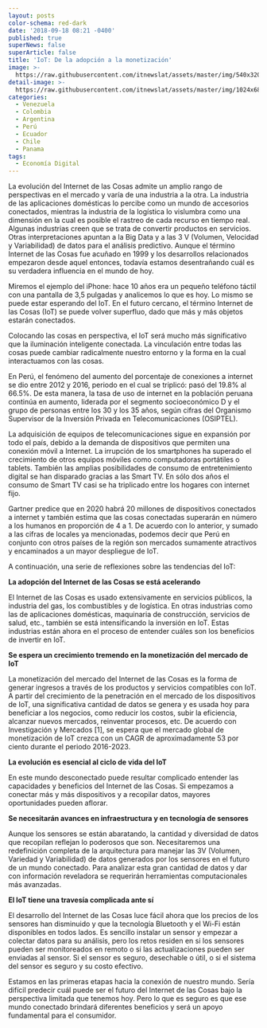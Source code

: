 ```yaml
---
layout: posts
color-schema: red-dark
date: '2018-09-18 08:21 -0400'
published: true
superNews: false
superArticle: false
title: 'IoT: De la adopción a la monetización'
image: >-
  https://raw.githubusercontent.com/itnewslat/assets/master/img/540x320/Conexion-de-equipos-p.jpg
detail-image: >-
  https://raw.githubusercontent.com/itnewslat/assets/master/img/1024x680/Conexion-de-equipos-g.jpg
categories:
  - Venezuela
  - Colombia
  - Argentina
  - Perú
  - Ecuador
  - Chile
  - Panama
tags:
  - Economía Digital
---
```

La evolución del Internet de las Cosas admite un amplio rango de perspectivas en el mercado y varía de una industria a la otra. La industria de las aplicaciones domésticas lo percibe como un mundo de accesorios conectados, mientras la industria de la logística lo vislumbra como una dimensión en la cual es posible el rastreo de cada recurso en tiempo real. Algunas industrias creen que se trata de convertir productos en servicios. Otras interpretaciones apuntan a la Big Data y a las 3 V (Volumen, Velocidad y Variabilidad) de datos para el análisis predictivo. Aunque el término Internet de las Cosas fue acuñado en 1999 y los desarrollos relacionados empezaron desde aquel entonces, todavía estamos desentrañando cuál es su verdadera influencia en el mundo de hoy. 
 
Miremos el ejemplo del iPhone: hace 10 años era un pequeño teléfono táctil con una pantalla de 3,5 pulgadas y analicemos lo que es hoy. Lo mismo se puede estar esperando del IoT. En el futuro cercano, el término Internet de las Cosas (IoT) se puede volver superfluo, dado que más y más objetos estarán conectados. 
 
Colocando las cosas en perspectiva, el IoT será mucho más significativo que la iluminación inteligente conectada. La vinculación entre todas las cosas puede cambiar radicalmente nuestro entorno y la forma en la cual interactuamos con las cosas. 
 
En Perú, el fenómeno del aumento del porcentaje de conexiones a internet se dio entre 2012 y 2016, periodo en el cual se triplicó: pasó del 19.8% al 66.5%. De esta manera, la tasa de uso de internet en la población peruana continúa en aumento, liderada por el segmento socioeconómico D y el grupo de personas entre los 30 y los 35 años, según cifras del Organismo Supervisor de la Inversión Privada en Telecomunicaciones (OSIPTEL).
 
La adquisición de equipos de telecomunicaciones sigue en expansión por todo el país, debido a la demanda de dispositivos que permiten una conexión móvil a Internet. La irrupción de los smartphones ha superado el crecimiento de otros equipos móviles como computadoras portátiles o tablets. También las amplias posibilidades de consumo de entretenimiento digital se han disparado gracias a las Smart TV. En sólo dos años el consumo de Smart TV casi se ha triplicado entre los hogares con internet fijo.
 
Gartner predice que en 2020 habrá 20 millones de dispositivos conectados a internet y también estima que las cosas conectadas superarán en número a los humanos en proporción de 4 a 1.  De acuerdo con lo anterior, y sumado a las cifras de locales ya mencionadas, podemos decir que Perú en conjunto con otros países de la región son mercados sumamente atractivos y encaminados a un mayor despliegue de IoT.
 
A continuación, una serie de reflexiones sobre las tendencias del IoT:
 
**La adopción del Internet de las Cosas se está acelerando**

El Internet de las Cosas es usado extensivamente en servicios públicos, la industria del gas, los combustibles y de logística. En otras industrias como las de aplicaciones domésticas, maquinaria de construcción, servicios de salud, etc., también se está intensificando la inversión en IoT. Estas industrias están ahora en el proceso de entender cuáles son los beneficios de invertir en IoT. 
 
**Se espera un crecimiento tremendo en la monetización del mercado de IoT**
 
La monetización del mercado del Internet de las Cosas es la forma de generar ingresos a través de los productos y servicios compatibles con IoT. A partir del crecimiento de la penetración en el mercado de los dispositivos de IoT, una significativa cantidad de datos se genera y es usada hoy para beneficiar a los negocios, como reducir los costos, subir la eficiencia, alcanzar nuevos mercados, reinventar procesos, etc. De acuerdo con Investigación y Mercados [1], se espera que el mercado global de monetización de IoT crezca con un CAGR de aproximadamente 53 por ciento durante el periodo 2016-2023.
 
**La evolución es esencial al ciclo de vida del IoT**
 
En este mundo desconectado puede resultar complicado entender las capacidades y beneficios del Internet de las Cosas. Si empezamos a conectar más y más dispositivos y a recopilar datos, mayores oportunidades pueden aflorar. 
 
**Se necesitarán avances en infraestructura y en tecnología de sensores**
 
Aunque los sensores se están abaratando, la cantidad y diversidad de datos que recopilan reflejan lo poderosos que son. Necesitaremos una redefinición completa de la arquitectura para manejar las 3V (Volumen, Variedad y Variabilidad) de datos generados por los sensores en el futuro de un mundo conectado. Para analizar esta gran cantidad de datos y dar con información reveladora se requerirán herramientas computacionales más avanzadas. 
 
**El IoT tiene una travesía complicada ante sí**
 
El desarrollo del Internet de las Cosas luce fácil ahora que los precios de los sensores han disminuido y que la tecnología Bluetooth y el Wi-Fi están disponibles en todos lados. Es sencillo instalar un sensor y empezar a colectar datos para su análisis, pero los retos residen en si los sensores pueden ser monitoreados en remoto o si las actualizaciones pueden ser enviadas al sensor. Si el sensor es seguro, desechable o útil, o si el sistema del sensor es seguro y su costo efectivo. 
 
Estamos en las primeras etapas hacia la conexión de nuestro mundo. Sería difícil predecir cuál puede ser el futuro del Internet de las Cosas bajo la perspectiva limitada que tenemos hoy. Pero lo que es seguro es que ese mundo conectado brindará diferentes beneficios y será un apoyo fundamental para el consumidor. 